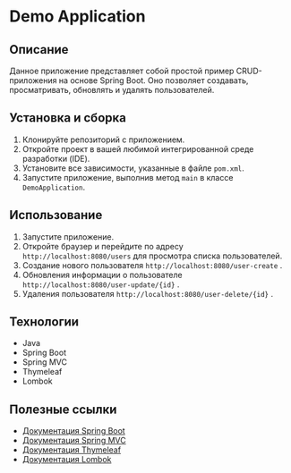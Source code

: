 # Demo Application

## Описание
Данное приложение представляет собой простой пример CRUD-приложения на основе Spring Boot. Оно позволяет создавать, просматривать, обновлять и удалять пользователей.

## Установка и сборка
1. Клонируйте репозиторий с приложением.
2. Откройте проект в вашей любимой интегрированной среде разработки (IDE).
3. Установите все зависимости, указанные в файле `pom.xml`.
4. Запустите приложение, выполнив метод `main` в классе `DemoApplication`.

## Использование
1. Запустите приложение.
2. Откройте браузер и перейдите по адресу `http://localhost:8080/users` для просмотра списка пользователей.
3. Cоздание нового пользователя `http://localhost:8080/user-create` .
4. Обновления информации о пользователе `http://localhost:8080/user-update/{id}` .
5. Удаления пользователя `http://localhost:8080/user-delete/{id}` .

## Технологии
- Java
- Spring Boot
- Spring MVC
- Thymeleaf
- Lombok

## Полезные ссылки
- [Документация Spring Boot](https://spring.io/projects/spring-boot)
- [Документация Spring MVC](https://docs.spring.io/spring-framework/docs/current/reference/html/web.html)
- [Документация Thymeleaf](https://www.thymeleaf.org/doc/tutorials/3.0/usingthymeleaf.html)
- [Документация Lombok](https://projectlombok.org/)
